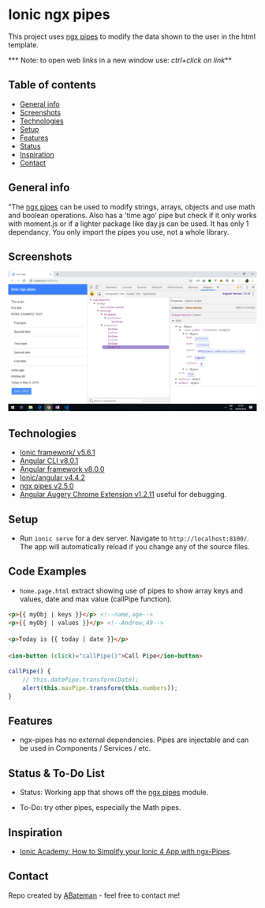 # Ionic ngx pipes

This project uses [ngx pipes](https://www.npmjs.com/package/ngx-pipes) to modify the data shown to the user in the html template.

*** Note: to open web links in a new window use: _ctrl+click on link_**

## Table of contents

* [General info](#general-info)
* [Screenshots](#screenshots)
* [Technologies](#technologies)
* [Setup](#setup)
* [Features](#features)
* [Status](#status)
* [Inspiration](#inspiration)
* [Contact](#contact)

## General info

"The [ngx pipes](https://www.npmjs.com/package/ngx-pipes) can be used to modify strings, arrays, objects and use math and boolean operations. Also has a 'time ago' pipe but check if it only works with moment.js or if a lighter package like day.js can be used. It has only 1 dependancy. You only import the pipes you use, not a whole library.

## Screenshots

![Example screenshot](./img/ngx-pipes.png)

## Technologies

* [Ionic framework/ v5.6.1](https://ionicframework.com/)
* [Angular CLI v8.0.1](https://cli.angular.io/)
* [Angular framework v8.0.0](https://angular.io/)
* [Ionic/angular v4.4.2](https://www.npmjs.com/package/ionic-angular)
* [ngx pipes v2.5.0](https://www.npmjs.com/package/ngx-pipes)
* [Angular Augery Chrome Extension v1.2.11](https://augury.rangle.io/) useful for debugging.

## Setup

* Run `ionic serve` for a dev server. Navigate to `http://localhost:8100/`. The app will automatically reload if you change any of the source files.

## Code Examples

* `home.page.html` extract showing use of pipes to show array keys and values, date and max value (callPipe function).

```html
<p>{{ myObj | keys }}</p> <!--name,age-->
<p>{{ myObj | values }}</p> <!--Andrew,49-->

<p>Today is {{ today | date }}</p>

<ion-button (click)="callPipe()">Call Pipe</ion-button>
```

```typescript
callPipe() {
    // this.datePipe.transform(Date);
    alert(this.maxPipe.transform(this.numbers));
}
```

## Features

* ngx-pipes has no external dependencies. Pipes are injectable and can be used in Components / Services / etc.

## Status & To-Do List

* Status: Working app that shows off the [ngx pipes](https://www.npmjs.com/package/ngx-pipes) module.

* To-Do: try other pipes, especially the Math pipes.

## Inspiration

* [Ionic Academy: How to Simplify your Ionic 4 App with ngx-Pipes](https://www.youtube.com/watch?v=TaoO9-kkUDY).

## Contact

Repo created by [ABateman](https://www.andrewbateman.org) - feel free to contact me!
